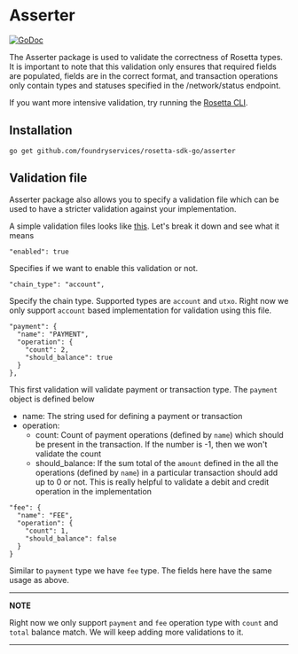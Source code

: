 # Asserter

[![GoDoc](https://img.shields.io/badge/go.dev-reference-007d9c?logo=go&logoColor=white&style=shield)](https://pkg.go.dev/github.com/foundryservices/rosetta-sdk-go/asserter?tab=doc)

The Asserter package is used to validate the correctness of Rosetta types. It is
important to note that this validation only ensures that required fields are
populated, fields are in the correct format, and transaction operations only
contain types and statuses specified in the /network/status endpoint.

If you want more intensive validation, try running the
[Rosetta CLI](https://github.com/coinbase/rosetta-cli).

## Installation

```shell
go get github.com/foundryservices/rosetta-sdk-go/asserter
```

## Validation file
Asserter package also allows you to specify a validation file which can be used to have a
stricter validation against your implementation.

A simple validation files looks like [this](./data/validation_fee_and_payment_balanced.json).
Let's break it down and see what it means

```
"enabled": true
```
Specifies if we want to enable this validation or not.

```
"chain_type": "account",
```
Specify the chain type. Supported types are `account` and `utxo`. Right now we only support `account` based implementation for validation using this file.

```
"payment": {
  "name": "PAYMENT",
  "operation": {
    "count": 2,
    "should_balance": true
  }
},
```

This first validation will validate payment or transaction type. The `payment` object is defined below

* name: The string used for defining a payment or transaction
* operation:
    * count: Count of payment operations (defined by `name`) which should be present in the transaction. If the number is -1, then we won't validate the count
    * should_balance: If the sum total of the `amount` defined in the all the operations (defined by `name`) in a particular transaction should add up to 0 or not. This is really helpful to validate a debit and credit operation in the implementation

```
"fee": {
  "name": "FEE",
  "operation": {
    "count": 1,
    "should_balance": false
  }
}
```
Similar to `payment` type we have `fee` type. The fields here have the same usage as above.

---
**NOTE**

Right now we only support `payment` and `fee` operation type with `count` and `total` balance match. We will keep adding more validations to it.

--- 